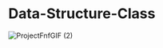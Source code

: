 # Data-Structure-Class

![ProjectFnfGIF (2)](https://user-images.githubusercontent.com/104686222/201943827-f52d1d9e-515b-40a2-8cd4-b127ec848466.gif)
